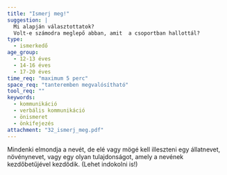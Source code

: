 ```yaml
---
title: "Ismerj meg!"
suggestion: | 
  Mi alapján választottatok? 
  Volt-e számodra meglepő abban, amit  a csoportban hallottál?
type:
  - ismerkedő
age_group:
  - 12-13 éves
  - 14-16 éves
  - 17-20 éves
time_req: "maximum 5 perc"
space_req: "tanteremben megvalósítható"
tool_req: ""
keywords: 
  - kommunikáció
  - verbális kommunikáció
  - önismeret
  - önkifejezés
attachment: "32_ismerj_meg.pdf"
---
```


 Mindenki elmondja a nevét, de elé vagy mögé kell illeszteni egy állatnevet, növénynevet, vagy egy olyan tulajdonságot, amely a nevének kezdőbetűjével kezdődik. (Lehet indokolni is!)  
  
